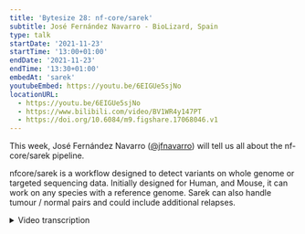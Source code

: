 ```yaml
---
title: 'Bytesize 28: nf-core/sarek'
subtitle: José Fernández Navarro - BioLizard, Spain
type: talk
startDate: '2021-11-23'
startTime: '13:00+01:00'
endDate: '2021-11-23'
endTime: '13:30+01:00'
embedAt: 'sarek'
youtubeEmbed: https://youtu.be/6EIGUe5sjNo
locationURL:
  - https://youtu.be/6EIGUe5sjNo
  - https://www.bilibili.com/video/BV1WR4y147PT
  - https://doi.org/10.6084/m9.figshare.17068046.v1
---
```


This week, José Fernández Navarro ([@jfnavarro](https://github.com/jfnavarro)) will tell us all about the nf-core/sarek pipeline.

nfcore/sarek is a workflow designed to detect variants on whole genome or targeted sequencing data. Initially designed for Human, and Mouse, it can work on any species with a reference genome. Sarek can also handle tumour / normal pairs and could include additional relapses.

<details markdown="1"><summary>Video transcription</summary>
:::note
The content has been edited to make it reader-friendly
:::

[0:01](https://youtu.be/6EIGUe5sjNo&t=1)
(host) Hi, Maxime here. I'm glad today to welcome you again for another bytesize talk. Today it will be about the pipeline Sarek and I think it's a very good opportunity that we have one of our power users who will be presenting this pipeline. In the end, it would be so boring if I were to present that. I would like to thank again the Chan Zuckerberg Initiative to help us do this bytesize talk every week. Right now, let's head over over to you, José to present us Sarek.

[0:48](https://youtu.be/6EIGUe5sjNo&t=48)
Thanks, Maxime. Hi, everyone. I would like to start by thanking the nf-core and the Sarek people for allowing me to give this talk. As Maxime said, I'm one of the power users and now also contributor. I would also like to thank the nf-core community in general. I am an active user of other pipelines and I'm always present in Slack and I'm very happy of this initiative and how the community is growing and they're setting up now the standards for pipelines. I'm really thankful. Well, this talk has been live streamed and recorded on YouTube. I like to say hi to everyone that is out there watching or will be watching later on.

[1:38](https://youtu.be/6EIGUe5sjNo&t=98)
A little bit about me, I guess this is a mandatory slide, but I'm not gonna talk too much about me because this is about Sarek, it's not about me. I have a bachelor degree in computer science, a master in computational biology and a PhD in computational biology. You want to check something about my research or my projects, you can see my GitHub or my ResearchGate page. Some facts about me, I'm born and raised in Spain. The picture there, right there is my hometown this summer. But I did most of my studies and my career in Sweden, Stockholm, and I got to meet Maxime and Phil and some nf-core people there. I'm one of the regional developers of Spatial Transcriptomics, which is a technology that you might have heard of. So I accumulated a bunch of years experience both in academia and industry. I was even group leader of a bioinformatics unit at some point, but I decided to change careers and move to industry. Now I'm senior consultant at BioLizard, which is a consultancy company that specialize in bioinformatics. But that's enough about me.

[2:51](https://youtu.be/6EIGUe5sjNo&t=171)
A first slide, that I like. Many of you probably wonder where does the name Sarek comes from. I found out that this comes from a national park in Northern Sweden. This picture is beautiful. If you have a question about why this national park and why this name, you can ask Maxime later. But Sweden is beautiful. I spent there 10 years. Sarek is a Nextflow nf-core pipeline to detect germline and somatic mutation in whole genome sequencing and whole exome sequencing data. As you know, the pipeline is written in Nextflow and it's part of the nf-core pipelines. It's heavily used, I think, and the community is growing. I see the Slack channel growing and the amount of users growing. I am one of the users, I started getting familiar with Sarek as a user, but now I'm also contributing. But the main authors are Maxime and Sylvester. I believe this project started in Sweden, Stockholm, and it was started by Maxime and Sylvester, but then a bunch of contributors have been added in the last year. I am one of them, but also Gisela, Friederike, and many others. You can see this in the GitHub page, the list of contributors. In the GitHub page the Sarek page in the nf-core. I also have to say that this work is published, or at least soon to be published. It's in peer-review, I believe, at this stage. You might also want to check the publication. It's public access.

[4:36](https://youtu.be/6EIGUe5sjNo&t=276)
Sarek, as I said before, is a Nextflow pipeline for doing variant calling in genomic data. This is a really nice illustration that is part of the Sarek documentation on the Sarek GitHub page. As you can see here, Sarek is designed for both germline and somatic workflows. This is the main workflow. This is a very high level, but Sarek does more things. But yeah, the most important thing is Sarek follows the GATK best practices, 4.0, which are the standard for pre-processing of genomic data for variant calling. Sarek, one of the cool things that I like, has a lot of tools, both for germline and somatic workflows. For example, for germline, it has HaplotypeCaller, FreeBayes, mpileup, Strelka2, Manta, TIDDIT, I don't know how to pronounce that. For somatic, obviously, Mutect2, which is very popular, FreeBayes, Strelka2, Manta, ASCAT, Control-FREEC, MSI-sensor.

[5:42](https://youtu.be/6EIGUe5sjNo&t=342)
But it does more things. This figure is a very high level illustration of the workflow, but Sarek does also quality trimming with Trim Galore, which is a wrapper around cutadapt. QC with FastQC, BamQC, a mapping step, which is essential, it's done with BWA or BWA2. As I said before, it follows GATK4 for best practices for pre-processing and marking duplicates in the realignment.

[6:09](https://youtu.be/6EIGUe5sjNo&t=369)
Also, I'd like to mention that Sarek can be used in tumor-only mode. It's a somatic mode, but you only have two more samples. Sarek has been updated, so it can work with tumor-only samples. It's also compatible with exon and targeted data, which is very nice because essentially Sarek contains almost everything. It's originally designed for mouse and human references, but technically possible to use other references. As far as I know, me personally haven't used any other reference, but there might be people out there that have used them. It would be nice if someone can say that at the end.

[6:49](https://youtu.be/6EIGUe5sjNo&t=409)
I would like to start by talking about Sarek's germline mode. When one wants to do germline variant calling, it's when we have samples that are not somatic or they might be somatic, you might want to be germline variant calling. But it's essentially to detect variants that are not in the reference genome. Let's say you have a sample and you want to see the variants that are not in the reference genome. They could be genomic variants, variants that want one inherits. In order to use Sarek in germline mode, you just need to include... because Sarek has this option to allow multiple tools to be run. If one of the tools that I provide are from the germline toolset, Sarek will do the germline workflow. These tools are HaplotypeCaller, Strelka2, FreeBayes, for SNPs and indels, Manta for structural variance, and TIDDIT for structural variance. The input for Sarek is a tab-delimited file, which is standard in the nf-core pipelines. The user needs just a tab-delimited file with information about the samples and path to the raw data. The output will be BAM files for intermediate steps and VCF files for each of the callers that are included in the run. Of course, a very nice report in what form are done with MultiQC.

[8:25](https://youtu.be/6EIGUe5sjNo&t=505)
Somatic mode, probably quite standard case for variant calling, is to detect variants using a reference genome, but also another sample, a normal sample. These will be variants that are somatic, that are acquired, that might be specific to a tumor, specific to a cell type or to an individual. For this, we need the tumor sample, but also the normal sample that can be used as a reference. How to run Sarek in somatic mode? Just as I said before, to include tools that are for the somatic workflow like Mutect2, Strelka2, FreeBayes, Manta, ASCAT, Control-FREEC for copy number variation, and MSI-sensor for MSI status. In this occasion, to run Sarek in somatic mode, the input file has to contain both the normal and the tumor sample. It has to contain this information. It has to be indicated which is which, which I will describe later, and the path to the files. The output would be BAM files, VCF files, and other files, because, for example, the copy number variation and the MSI status, they don't generate VCF files, they generate other types of files. As before, the reports in MultiQC.

[9:49](https://youtu.be/6EIGUe5sjNo&t=589)
Sarek also supports tumor-only mode. This is a case where you might want to run the workflow in somatic mode, but you don't have a normal sample, you only have a tumor. This happens sometimes. Of course, the variants are less reliable, you are more prone to have false positive, but it's something that Sarek supports. I'm actually one of the users of this mode. As before, in order to use Sarek in somatic mode, tumor-only, some of the tools that are supporting the tumor-only mode has to be included, like Mutect2, Strelka2, Manta, Control-FREEC, MSI-sensor, and a tab-delimited file as the other modes, but this time only with the tumor sample. The output will be the same depending on the tools. You always have the BAM files, intermediate files, but depending on the tools that you include in the analysis, you will get VCF files, copy number, MSIs, and the report.

[10:49](https://youtu.be/6EIGUe5sjNo&t=649)
I have mentioned before the input file, the tab-delimited file, and this is something that I see that users, especially when they start, struggle a little bit with the format of the input file. I did struggle myself. The input file format is a tab-delimited file that has a bunch of columns. The first column is the subject ID. This will be something that could be also the dataset ID or project. This will be something that will be appended to the output, to the different files, the different folders. The gender, which is used in some of the tools, and the very important column, the third column, is whether the sample is tumor or not. Zero means non-tumor, and one means tumor, and this is very important for Sarek to know whether to run the somatic mode, the germline mode or somatic mode in tumor-only. The sample ID, of course, this is important, especially, this will be appended to the output, but especially when you have multiple lanes and you have multiple FASTQ files that you want to merge for the particular sample, Sarek will take care of that.

[12:01](https://youtu.be/6EIGUe5sjNo&t=721)
For example, in this case, sample ID one has three different lanes. This will be merged before doing the processing and the path to the files, of course. As simple as this, sometimes people get confused, but this is the main required parameter for Sarek, and obviously the tools that one wants to run, as well as the reference genome.

[12:26](https://youtu.be/6EIGUe5sjNo&t=746)
One thing that I felt it was nice to explain, and for some of you this might be very obvious if you're familiar with variant calling or with Sarek, but I think it's nice to go through what Sarek does, the information that Sarek provides with different tools, because Sarek has a lot of different tools that can provide different information, so it's good to know, to have an idea. The variant calling usually involves deriving SNPs, indels, and structural variants, and so Sarek has some tools that are specifically designed for this, like Mutect2, HaplotypeCaller, Strelka2, and FreeBayes tools will compute SNPs and indels. This figure is quite representative of what this type of information is. Essentially, we have a reference genome that has a sequence, and you have a sample that you have sequenced and in the sequence of a specific region, you might see that there is a single nucleotide that is changed as compared with the reference, so this would be a SNP, but the change could also be an insertion or a deletion, so it would be indel, representing the second and the third row here, so these are variants that are detected.

[13:52](https://youtu.be/6EIGUe5sjNo&t=832)
Of course, if you're in germline mode, you only compare with the reference, but if you're in somatic mode, you would also compare with another sample, so you want to see that this change is not only happening in the reference, but it's also happening in the sample that's used as reference. Structural variants are more like bigger changes, for example, deletion or insertion, or a big portion of the DNA sequence. They could also be inversions. The tools that are providing this information in Sarek are Manta, and TIDDIT.

[14:31](https://youtu.be/6EIGUe5sjNo&t=871)
Other type of information that Sarek can provide are copy number variations or MSI status. The copy numbers are just a difference in the number of copies of specific genes, different species will have a predefined number of copies that you should have for your mother, for your mother and father, in case a human. This is a very, very common analysis in genomics to derive the copy number of a sample to see which regions have a different copy number. It could be more or less, illustrated here with red and green, and Sarek has integrated two different tools for inferring copy number status, copy number variations, region-wise, chromosome-wise, and these tools are ASCAT and Control-FREEC.

[15:21](https://youtu.be/6EIGUe5sjNo&t=921)
Another thing that is interesting, especially in cancer, is the MSI status. An MSI individual will be a hypermutated individual, they usually have defects in the DNA repair pathways, so these samples are hypermutated, they have a higher number of mutations, and this is good to know, especially in the cancer field. Sarek uses MSI-sensor, which is a tool that provides this status, which is one score per sample, and this you can see here, the percentage of MSI. Usually what one does is to put the threshold to define a sample as MSI or not.

[16:06](https://youtu.be/6EIGUe5sjNo&t=966)
Now we move to the output, the VCF format. Sure, many of you are familiar with this format. This was a format that was designed to include mutational data variants, and I personally like it, some people might not, but it's quite standard now in the field, and I think the current version is 4.3, so most of the tools I would say, the variant calling tools, they make use of this format. The format is quite flexible. It has a header that contains metadata, meta information: for example it contains the commands that were run, which is very nice to have an history of what happened in that file, how that file was generated, and also it explains all the fields, the format, the info, each explanation for every field. If you add extra things to the file, usually you have to include it in the header, so you explain what those new fields mean.

[17:07](https://youtu.be/6EIGUe5sjNo&t=1027)
Then the body. The body contains the mutational information, the first column is the chromosome, then the position in the reference where that mutation is detected. An ID, usually it's an RS number that is used to identify, to track this mutation in databases, for example. The reference of the genome, and the alter, let's say the new nucleotide in case of single nucleotide mutation. The quality of the mutation. The filter is something that many variant callers provide, they have some confidence scores, they use some times probabilistic methods to give a confidence to that variance. Some tools they provide if the filter is passed or not, which can be used to process or post-filter the vcf file.

[18:06](https://youtu.be/6EIGUe5sjNo&t=1086)
Information, this field is quite open, here the information about fields that could be added to the body, information about the body, annotation, the format also contains information about the variant, the number of reads in each allele. One thing that I like about vcf files is you can have multiple samples, so the format will detect the information of each sample that is included, and then the samples will be concatenated here. One single vcf file can contain information about multiple samples. I don't think I need to explain this here, but of course in the vcf file, different type of mutation will be represented differently, like SNPs, insertions, deletions, replacement, or structural variants, and if you want to learn more about this format, there's a really nice specification, this pdf here in the SAMtools website, and this picture was taken from this website.

[19:12](https://youtu.be/6EIGUe5sjNo&t=1152)
One of the things that Sarek does, as you could see in the workflow, is the annotation, which is something crucial in my opinion. Once you have a vcf file with the variants, you want to annotate them, which means to assign the functionality, get the extra information about the variants. Sarek currently supports two different annotation tools, VEP, which is developed by Ensembl people, I think it's variant effect predictor, stands for that, and also SnpEff, which I will describe later. Anovar is not currently supported, and I'm not sure that there are plans to include it, but I think it's a proprietary software, so that might make it difficult. But VEP and SnpEff are similar in the way the information they provide. They have differences, some information VEP can provide, some information that SnpEff can provide, and the other way around. But the most important information... I mean the annotation will create a new vcf file that contains the annotation for each of the variants. And annotations are quite important. It's the gene, the transcript, where this variant is detected, the feature type, it could even give a consequence. It could tell what consequence that variant can have upstream, the position in the genome, the position, the amino acids change, the codon. It could even predict effects. This is very useful for cancer. It could even use databases like COSMIC to tell you that variant has been detected, population information, how common is that variant in the population. This information is quite useful, especially to filter variants or to detect variants that could be potentially interesting.

[21:02](https://youtu.be/6EIGUe5sjNo&t=1262)
SnpEff is another tool, I particularly like this one, it has a really nice documentation, it's really easy to use and fast, and provides similar information: feature type, feature ID, the gene name, biotype, what kind of, is it non-coding gene, is it protein coding, RNA, the impact of the variant. This is something that is specific to SnpEff. It has different categories like high, low, moderate, which could be used to filter. They call it here putative impact, but it's the effect, the downstream effect of the body. Once again I have personally used this a lot in order to filter the data and to detect potentially interesting variants.

[21:48](https://youtu.be/6EIGUe5sjNo&t=1308)
The last step of Sarek is output. Obviously the output is not only the vcl files and the bam files, it's this really nice report. Sarek will automatically generate a web report, MultiQC which is standard in the nf-core community, this is a tool that was developed in Stockholm, Sweden by Phil, and I love it. I really like it. It's a web report, it's an HTML report that contains a lot of different stats for the different steps of the pipeline, I cannot show everything here, but yeah, essentially you get information about the mapping quality, duplicates, the type of variants that are detected, amount of variants, the region where the most variants were detected. A lot of information that is included here. It's quite useful to make an assessment of the data, an initial assessment to detect samples that might be outlayers. Samples that might be discarded. And to get a general overview of the data.

[22:53](https://youtu.be/6EIGUe5sjNo&t=1373)
One use case. I have personally used Sarek in three projects at least that I remember now. I think the biggest one was this project that I executed where I was working in Vall D`Hebron Institute of Oncology as a group leader, the bioinformatics unit. In this period we wanted to analyze 141 whole-exon sequencing samples. That's quite a lot. We used Amazon for that and Nextflow Tower. Amazon Batch for distributed computing, distributed processing, which is really nice, because you can process a lot of samples in a relatively short time. I think it took days once we had everything set up. What we did here was to process different kinds of samples, we have germline samples, we have tumor samples, some of them were solid tumors, some of them were cell-free DNA. We also have PDX samples where obviously we have to extract the human reads. But all these different samples were processed with Sarek. We used these colors that are shown here in this figure, most of the tools, and we used annotation provided by SnpEff. We then manually annotated with Anovar. We were quite happy with the result with Sarek, and this was one of the reasons why I started to contribute to it, because some of the samples here were tumor-only, and some of the features that we needed were not present in Sarek, so we just contributed. That's the best thing of open source.

[24:27](https://youtu.be/6EIGUe5sjNo&t=1467)
For this project the manuscript is under preparation, we got really nice results, and we were really happy with the short time we could process all the samples, the amount of information provided, and the quality of the variants. This is something very important when doing variant calling. It's quite tempting to just develop your own pipeline, but these tools have a lot of different settings, and it can be tricky to optimize and to run all the steps properly, and Sarek is a pipeline that is built from a community, and it has all these users. I really recommend using Sarek if you want to do genomic variant calling.

[25:11](https://youtu.be/6EIGUe5sjNo&t=1511)
Approaching the end, what is next? Sarek 3.0 is coming soon, so stay tuned. I hope that this release will happen in early 2022. I'm contributing to this release, and I'm quite happy to. One of the highlights of this new release is that it will be ported to DSL2, which is now the new syntax and the new language for Nextflow. It will include more tools. I think for now DeepVariant, I might be missing something, maybe Maxine later can elaborate here. It's been refactored and redesigned, obviously, because DSL2 forced you to do that, but now Sarek is more modular. It has a simplified design. It's easier to navigate it. It was a bit difficult before. More tests will be added. The testing will be improved, and validation tests will be included. The joint variant calling, which is something very useful, especially when using the Sarek gemline mode.

[26:14](https://youtu.be/6EIGUe5sjNo&t=1574)
Downstream analysis, this will be really nice, maybe to add the option to filter vcf files according to certain criterias, maybe merging. This is something that is now ongoing, and it might be very handy for users. Decrease the resource needed. The current version of Sarek is doing computation that are not needed in certain cases, Sarek now will be optimized, only what is needed will be used.

[26:45](https://youtu.be/6EIGUe5sjNo&t=1605)
Get involved. I recommend that. If you're a user of Sarek and you like programming and Nextflow, if you have something that is missing, I really recommend to get in contact with the community. There is a Slack channel. People are quite responsive and very helpful, very nice. There's also a GitHub page where you can see instructions on how to contribute. I really recommend that if you're using Sarek and something is missing, just at least say in the Slack channel and you might get it. You may see it happening.

[27:21](https://youtu.be/6EIGUe5sjNo&t=1641)
Last slide. The acknowledgments. As I understand, Sarek was initiated at Karolinska, at Scilifelab, which is a place that I know very well. I spent there 10 years. So thanks to these institutions for supporting. Obviously, nf-core community, I say many times, I am personally quite thankful for the effort that they are doing. Nextflow, Nextflow Tower, BioLizard, which is a company that I'm working for now and they're supporting my work now with Sarek with the 3.0 release. Vall D`Hebron Institute of Oncology, which is a place that I was working where I ran that trial that I explained before. I did some contribution to Sarek. QBiC, which I think is also a contributor, I believe Gisela. They are also supporting the development on Sarek. I think that's it.

[28:23](https://youtu.be/6EIGUe5sjNo&t=1703)
(host) Thank you very much, José, for the talk. We have a couple of questions already. I see that, okay, Laurence has a question, but you already responded to it.

(question) James has a question about, like in the current Sarek version, does Mutec2 support multi-sample calling?

(answer) I don't think it does in the current version, but definitely that's something that will be interesting. We will have a look maybe in the 3.0 or maybe like in another version. That's something we can think of.

[28:59](https://youtu.be/6EIGUe5sjNo&t=1739)
(question) Then another question from Laurence again. Do you have any idea how a SnpEff defines a putative impact?

(speaker) I cannot hear you well, sorry, can you repeat?

(question cont.) Yes, sorry. Do you know how SnpEff defines a putative impact?

(answer) I think they have some database.

(host) Yes, I think as well they have some database about that.

(answer cont.) I just had to say that you have to be careful with that because sometimes, for example, moderate variance, sometimes it can be quite interesting. How a SnpEff defines these different categories, you have to be careful because sometimes miss-sense mutations are defined as moderate. I particularly, in one project that I had, I was filtering out moderate variance and I realized that they were the most important. The one that is to use these filters, has to be careful. Essentially the filter is just including a bunch of the effects. Which effects are included in this category you can see on the website, the documentation is quite nice.

(host) Yes, I think Laurence's question was about modifier and moderate. Yes, she will double check the documentation.

[30:15](https://youtu.be/6EIGUe5sjNo&t=1815)
(host) Okay, thank you very much for the presentation. It was super clear and everything, but I might be a bit biased about that. Definitely I will steal some slides for my own presentation because that was even clearer than when I usually explain stuff. That's good.

(speaker) Yeah, thanks to you and everyone attending.

(host) Okay, then I think we are good there. Thank you very much and see you another time.

</details>
